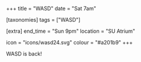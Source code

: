 +++
title = "WASD"
date = "Sat 7am"

[taxonomies]
tags = ["WASD"]

[extra]
end_time = "Sun 9pm"
location = "SU Atrium"

icon = "icons/wasd24.svg"
colour = "#a201b9"
+++

WASD is back!